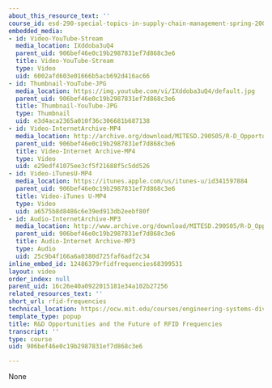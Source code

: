 ```yaml
---
about_this_resource_text: ''
course_id: esd-290-special-topics-in-supply-chain-management-spring-2005
embedded_media:
- id: Video-YouTube-Stream
  media_location: IXddoba3uQ4
  parent_uid: 906bef46e0c19b2987831ef7d868c3e6
  title: Video-YouTube-Stream
  type: Video
  uid: 6002afd603e01666b5acb692d416ac66
- id: Thumbnail-YouTube-JPG
  media_location: https://img.youtube.com/vi/IXddoba3uQ4/default.jpg
  parent_uid: 906bef46e0c19b2987831ef7d868c3e6
  title: Thumbnail-YouTube-JPG
  type: Thumbnail
  uid: e3d4aca2365a010f36c306681b687138
- id: Video-InternetArchive-MP4
  media_location: http://archive.org/download/MITESD.290S05/R-D_Opportunities_Future_RFID_Frequencies-220k.mp4
  parent_uid: 906bef46e0c19b2987831ef7d868c3e6
  title: Video-Internet Archive-MP4
  type: Video
  uid: e29edf41075ee3cf5f21688f5c5dd526
- id: Video-iTunesU-MP4
  media_location: https://itunes.apple.com/us/itunes-u/id341597884
  parent_uid: 906bef46e0c19b2987831ef7d868c3e6
  title: Video-iTunes U-MP4
  type: Video
  uid: a6575b8d8486c6e39ed913db2eebf80f
- id: Audio-InternetArchive-MP3
  media_location: http://www.archive.org/download/MITESD.290S05/R-D_Opportunities_Future_RFID_Frequencies.mp3
  parent_uid: 906bef46e0c19b2987831ef7d868c3e6
  title: Audio-Internet Archive-MP3
  type: Audio
  uid: 25c9b4f166a6a0380d725faf6adf2c34
inline_embed_id: 12486379rfidfrequencies68399531
layout: video
order_index: null
parent_uid: 16c26e40a0922015181e34a102b27256
related_resources_text: ''
short_url: rfid-frequencies
technical_location: https://ocw.mit.edu/courses/engineering-systems-division/esd-290-special-topics-in-supply-chain-management-spring-2005/conference-videos/rfid-frequencies
template_type: popup
title: R&D Opportunities and the Future of RFID Frequencies
transcript: ''
type: course
uid: 906bef46e0c19b2987831ef7d868c3e6

---
```

None